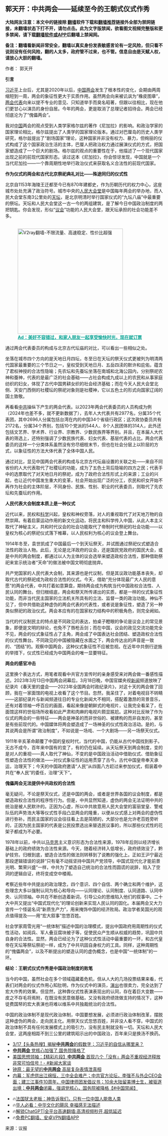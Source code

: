 <!-- 面包屑导航 --> <h2>郭天开：中共两会——延续至今的王朝式仪式作秀</h2> <p class="notice"><b>大陆网友注意：本文中的链接除 <a href="https://github.com/bannedbook/fanqiang" >翻墙</a>软件下载和<a href="https://github.com/killgcd/justmysocks/blob/master/README.md">翻墙推荐</a>链接外全部为禁网链接，未翻墙状态下打不开，请勿点击。此为文字版禁闻，欲看图文视频完整版和更多禁闻，请下载<a href="https://github.com/bannedbook/fanqiang">翻墙软件或APP</a>后翻墙上禁闻网。</p><p>备注：翻墙看新闻非常安全，翻墙以真实身份发表敏感言论有一定风险，但只看不说则没有任何风险，翻的人太多，政府管不过来，也不管。信息自由是天赋人权，请放心大胆的翻墙。</b></p>  <div class="entry"> <p>作者： 郭天开</p> <p><strong>引言</strong></p> <p><a href="https://www.bannedbook.org/bnews/tag/%e4%b9%a0%e8%bf%91%e5%b9%b3/" class="st_tag internal_tag" rel="tag" title="标签 习近平 下的日志">习近平</a>上台后，尤其是2020年以后，<span class='wp_keywordlink_affiliate'><a href="https://www.bannedbook.org/" title="中国" target="_blank">中国</a></span><a href="https://www.bannedbook.org/bnews/tag/%e4%b8%a4%e4%bc%9a/" class="st_tag internal_tag" rel="tag" title="标签 两会 下的日志">两会</a>发生了根本性的变化，会期由两周缩短到一周，两会的象征性更大于实质作用。虽然两会向来被讥讽为“橡皮图章”，<a href="https://www.bannedbook.org/bnews/tag/%e4%b8%a4%e4%bc%9a%e4%bb%a3%e8%a1%a8/" class="st_tag internal_tag" rel="tag" title="标签 两会代表 下的日志">两会代表</a>向来以提不专业的意见、只知道举手而臭名昭著，但跟以往相比，现在他们更甘心以演员的身份自居。今年的两会，更是取消了总理记者招待会。两会已经彻底沦为了“傀儡两会”。</p> <p>我对<a href="https://www.bannedbook.org/bnews/tag/%E4%B8%AD%E5%9B%BD/" class="st_tag internal_tag" rel="tag" title="标签 中国 下的日志">中国</a>两会的观点受到人类学家格尔兹的著作《尼加拉》的影响。和政治学家的国家理论相比，格尔兹提出了人类学的国家理论版本。通过对巴厘岛的历史人类学研究，格尔兹提出了“剧场国家”理论，这种国家并非没有权力、暴力，但绚丽的仪式构成了这个国家政治生活的主体，巴厘人把政治权力通过展演仪式的方式，把国家塑造成了一个巨大的剧场。格尔兹的观点的重要性在于，他描述了一个现代国家出现之前的前现代国家形态。读过这本《尼加拉》，你会惊讶发现，中国就是一个当代尼加拉——一个靠周期性地举行政治仪式来获取名义合法性的前现代国家。</p> <p><strong>作为仪式的两会和古代北京祭祀典礼</strong><strong>对比</strong><strong>——殊途同归的仪式性</strong></p> <p>北京自1153年海陵王迁都至今已有870年建都史，作为历朝历代的权力中心，这座城市处处充满了政治符号。城市中央的<a href="https://www.bannedbook.org/bnews/tag/%E4%BA%BA%E6%B0%91%E5%A4%A7%E4%BC%9A%E5%A0%82/" class="st_tag internal_tag" rel="tag" title="标签 人民大会堂 下的日志">人民大会堂</a>是中国每年两会的举办地，而人民大会堂东南3公里处的<a href="https://www.bannedbook.org/bnews/tag/%E5%A4%A9%E5%9D%9B/" class="st_tag internal_tag" rel="tag" title="标签 天坛 下的日志">天坛</a>，是北京明清时举行国家仪式的“九坛八庙”中最重要的祭坛。天坛和人民大会堂这一古一今的两组建筑，是了解今日中国政治制度的两把钥匙。你会发现，形似“<a href="https://www.bannedbook.org/bnews/tag/%E8%AE%AE%E4%BC%9A/" class="st_tag internal_tag" rel="tag" title="标签 议会 下的日志">议会</a>”功能的人民大会堂，跟天坛承担的社会功能差不多。</p><figure id="shenyun-figure"> <br/><a href="https://github.com/bannedbook/fanqiang/wiki/V2ray%E6%9C%BA%E5%9C%BA"><img src="https://raw.githubusercontent.com/bannedbook/fanqiang/master/v2ss/images/v2free.jpg" width="336" alt="V2ray翻墙-不限流量、高速稳定、性价比超强"></a><br/> <figcaption><strong style="cursor:pointer;text-decoration:underline;color:#00a191" onclick="window.open('https://zh-cn.shenyun.com/tickets?utm_source=bannedbook.org')">Ad：美好不容错过，和家人朋友一起享受愉快时光，现在就订票</strong></figcaption> </figure> <p>通过两会代表委员的构成与北京古代坛庙的对比，可以看出一些相似之处。</p> <p>坐落在城市四个方向的是天地日月四坛，冬至日在天坛的祭天仪式更被列为明清两代国家最重要的三个节日之一，皇权受到天地日月、五岳四渎的默许和庇佑，蕴含了君权神授的合法性隐喻；先农坛和先蚕坛坐落在南城和北海公园内，分别祭祀农神和蚕神，代表的是最广泛的社会基础——占社会构成九成以上的农民和从事家庭纺织的妇女，体现了古代中国男耕女织的社会经济基础；而在今天人民大会堂北侧、天安门西侧的社稷坛的祭祀对象则是社稷神，它以五色土的形式向国家辽阔的国土致敬。</p> <p>再看看<a href="https://www.bannedbook.org/bnews/tag/%e4%b8%ad%e5%85%b1/" class="st_tag internal_tag" rel="tag" title="标签 中共 下的日志">中共</a>操纵下产生的两会代表。以2023年两会代表委员的人员构成为例（2024年也差不多，就不更新数据了），去年人大代表共有2977名，分属35个代表团，其中2696人分属包括台湾在内的中国34个省级行政区；这次政协委员共有2172名，分属34个界别，包括10个党派的544人、8个人民团体的314人，此外还包括文艺界、学术界、行业界、宗教界、少数民族界等界别。并且，在本届人大代表的筛选上，还特别强调了少数民族代表、妇女代表、基层代表的占比。两会代表委员的这样一个分类体系虽然没有穷尽细枝末节，但也在社会分层上以阶层的方式，以象征性的方法大体代表了全体中国人民。</p> <p>通过对比，显见中国两会代表的构成与北京古代坛庙设置的关联之处——来自不同省份的人大代表取代了社稷坛的功能，成为了五色土背后隐喻的四方之民；代表手中的选票取代了对天地日月的祭祀，成为了政府合法性形式上的来源；工业的兴起，也让近代中国发生重大的变革，社会开始出现广泛的分工，农民和织女开始不再作为社会的主体阶层，不同身份、民族、性别、职业的代表委员，则取代了先农坛和先蚕坛的作用。</p> <p><strong>人民代表大会制度本质上是一种仪式</strong></p> <p>近代以来，民权和<span class='wp_keywordlink'><a href="https://www.bannedbook.org/forum11/topic309.html" title="禁片：“科学”的棍子" target="_blank">科学</a></span>兴起，皇权和神权旁落，对人的重视取代了对天地万物的自然崇拜。有着启蒙运动作用的新文化运动，将民主和科学传入中国，从此人本主义取代了神秘主义，共和时代议会的社会功能取代了帝制时代祭祀的社会功能——以皇权为核心的祭祀仪式落下帷幕，以人民权利为核心的议会登上舞台。</p>  <p>1914年冬至，袁世凯成了中国最后一个到天坛祭天，并试图通过祭祀仪式塑造合法性的政治人物。此后，无论是北洋政府的议会，还是国民党政府的国民大会，或是中共的两会制度，都通过以人为主体的议会选举来塑造政权合法性，那种借助祭祀来宣示统治者“天命”的做法被中国文明彻底抛弃。</p> <p>共产党国家的人民代表大会制，其来源也是代议制，但是其议政功能基本丧失，却取代古代的祭祀成为政权合法性的仪式。今天，借助“充分体现最广大人民的意愿”的两会代表，中共打着如意算盘，期待两会成为构筑当代中国政权合法性、人民认同的舞台。但归根结底，两会和祭天所传递出的实质，都是一样的仪式象征性功能，而非当代民主国家的立法机关所具有的立法、监督一类的政治功能。神仙不见了，但中共借助这种虚伪的两会代表的代表性，或者说是象征性，塑造了另一种类似祭祀的政治仪式。两会本应有的在国家权力结构中的积极角色，则完全阙如。</p> <p>当代的代议制民主的特点是不同政见的表达，拍桌子瞪眼的争论是议会上的常见景象，即便是文明的辩论，也免不了唇枪舌剑；而在中国，议会的政见交流功能完全不见，两会的仪式象征性占了主角，两会成了中国表达社会团结、塑造政权合法性的仪式性舞台。不同政见的中国被隐藏在水面之下，两会传达出的声音是一致的、“团结”的。观察中国两会，这种仪式象征性不应被忽视。在近年中共倒行逆施的举措下，仪式性已经成为中国两会的唯一显要特征。</p> <p><strong>两会的感官冲击</strong></p> <p>这里换个表达方式，用笔者观看中共官方宣传时的亲身感受来对两会做一番感性描述。2023年3月13日中国两会闭幕后，3月18日晚，中国官媒央视<span class='wp_keywordlink_affiliate'><a href="https://www.bannedbook.org/" title="新闻">新闻</a></span>频道放映了纪录片《春天里的盛会——2023年全国两会时政纪录片》，对这十天的两会做了回顾，我在一家面馆的电视上收看了这个节目。忽然，我呆住了，对着电视目不转睛——这部纪录片与新闻频道往日的专业化新闻大不相同，搭配着激昂的背景音乐，还有对着领袖一呼百应的画面，看起来像是朝鲜式的电视片，让我完全看呆了，在面馆这样的世俗场所收看如此严肃和肉麻的电视片颇显尴尬。这种对比反映了作为仪式的两会的一些特征——两会是神圣的而非世俗的、被建构的而非自发的，甚至是有些前现代的。中国媒体将两会塑造成了一场神圣的仪式性政治活动。是的，与其说两会是所谓“政治制度”，不如说是一场戏、一个大剧场——另一场祭天仪式。</p> <p>1911年辛亥革命颠覆了中国的皇权时代，当代的中国，仍能从古代中国找到影子。无古不成今，百年来中国有的变了，有的仍在延续。从天坛祭天到两会制度，变的是对人的重视——真人取代了神仙，不变的是中国政治活动中借助仪式、借助象征性塑造合法性的做法——对仪式象征性的运用贯穿了古今。古代中国皇帝奉天承运，治理天下；今天的中国政府邀请“人民”从四面八方赶过来参加仪式，假装着中共在“奉人民”的委任，治理“天下”。</p>  <p><strong>傀儡两会无法提供中共政权的合法性</strong></p> <p>毫无疑问，不论是祭天仪式，还是中国的两会，或者是世界各国的议会制度，都是塑造政权合法性的程序性行为。但是，中共显然知道，虚伪的两会无法证明中共的统治是被人民默许的。正因为心虚，所以中共故意用人民大会堂的富丽堂皇、警戒队伍的声势浩大等等仪式性手段凸显两会的隆重，以便从仪式感上对两会的虚伪性进行弥补。而民主国家的议会往往看上去是简陋的，大部分也是允许老百姓旁听的，正因为民主国家的代表是公民投票选出来替选民议事的，所以那些仪式性的花架子都成为不必要。</p> <p>1978年以前，中共以<span class='wp_keywordlink'><a href="https://www.bannedbook.org/forum2/topic105.html" title="《马克思的成魔之路》" target="_blank">马克思</a></span>主义意识形态为合法性来源，1978年后则以经济增长基础上的政府绩效为合法性来源。今天，随着经济转入低增长，政府绩效没了，黔驴技穷。归根到底，塑造合法性的做法则转移到了说教的强化上。正如王沪宁最近那段逻辑错误的说辞“只有毫不动摇坚持中国共产党领导，中国式现代化才能前景光明、繁荣兴盛”一样，中共为了塑造自己统治的合法性而圆谎的说辞，陷入了空洞的逻辑自证，终将变成空中楼阁。</p> <p>考察近些年中共提出的政治理念，四个意识、四个自信、两个确立和两个维护，这些理念大多以强制认同为核心和导向——认同理论、认同制度、认同道路、认同中央、认同领袖。中共在不断创造着新词，引导公众的思维陷入他们的叙事中。二十大中共又提出“中国式现代化”的理论创新来实现人民认同的固化。本届两会又大力宣传一个怪诞名词“新质生产力”，用来掩饰中国的经济败局。政治学者吴国光的观点值得提及——用“宏大叙事”忽悠百姓。</p> <p>社会学家周雪光用“一统体制”描述中国的治理模式，提出中国政府用周期性的仪式性活动，如阅兵、军人叠豆腐块被子等，促使民众产生顺从权威的趋势，巩固中共自身的合法性。显然，两会已经沦为了这种仪式性活动中最重要的一环，和古代皇帝在天坛等祭坛祭祀一样，成为了中共巩固自身权力的工具。同样，这种周期性的“傀儡两会”，以及不断提出的塑造认同的虚伪概念，也是中国“一统体制”的一环。</p> <p><strong>结论：王朝式仪式作秀是中国政治制度的败笔</strong></p>  <p>当今的中国，虽然社会在多个领域蕴藏着危机，但从人大的几场投票结果来看，代表们对两会的仪式作用心知肚明，作为仪式中的演员，<span class='wp_keywordlink_affiliate'><a href="https://zh-cn.shenyunperformingarts.org/" title="演出" target="_blank">演出</a></span>也很卖力，完全达到了宏大作秀的效果。但显然，这种靠仪式性表演表现出的认同，存在着巨大变数——皮之不存毛将焉附，在既没有民意做基础，又没有政府绩效做支持的情况下，这种徒费国帑的宏大表演也将难以维系中共独裁统治的合法性。</p> <p>中国的政治体制不是现代政治体制，中国要想发展，必须进行政治体制改革，摆脱这种虚伪的两会，走向民主化。用祭天仪式忽悠百姓，并非没人看不穿。中国式的政治体制不具有任何发展模式上的吸引力，没有民主制就没有一切。天坛和人民大会堂，这两座相距不到三公里的建筑昭示出的中国政治，百年来只是换汤不换药。</p> <!--<div id="taboola-mid-1"></div>--><ul class='op-related-articles' title='相关阅读'> <li><a href='https://www.bannedbook.org/bnews/bannedvideo/20240318/2014159.html' target='_blank'>3/17【头条热搜】揭秘<b>中共两会</b>的假数字；习近平的自信从哪里来？</a></li> <li><a href='https://www.bannedbook.org/bnews/bannedvideo/20240315/2013241.html' target='_blank'><b>中共两会</b> 党核心加强了 国务院降格了</a></li> <li><a href='https://www.bannedbook.org/bnews/cbnews/20240314/2012627.html' target='_blank'>美国思想领袖：【精彩片段】<b>中共两会</b> 首现六个「没有」两会不重视经济释放非常可怕信号！- #新闻大家谈</a></li> <li><a href='https://www.bannedbook.org/bnews/comments/20240313/2012209.html' target='_blank'>钟原：最无望的<b>中共两会</b> 高层复杂表情泄真相</a></li> <li><a href='https://www.bannedbook.org/bnews/bannedvideo/20240313/2012188.html' target='_blank'>内幕：军虎供出江绵恒，三中全会难产；中共官方论坛，李强不与外企CEO会面；建三江事件10周年，中国律师团发倡议书；10余大陆留美博士生，被驱逐出境；<b>中共两会</b>闭幕，强调党核心，国务院被降格【#中国禁闻】</a></li> </ul> <ul class="texttj"> <li>🔥<a href="https://www.bannedbook.org/bnews/ssgc/20230219/1850782.html" target="_blank">法国犹太老板：神告诉我们，只有一位中国人能救人类</a></li> <li>🔥<a href="https://www.bannedbook.org/bnews/comments/20220220/1694796.html" target="_blank">华人必看：中华文化的飓风 幸福感无法描述</a></li> <li>🔥<a href="https://github.com/bannedbook/fanqiang/wiki/V2ray%E6%9C%BA%E5%9C%BA" target="_blank">解锁ChatGPT|全平台高速翻墙:高清视频秒开,超低延迟</a></li> <li>🔥<a href="https://github.com/bannedbook/fanqiang/wiki/%E7%A6%81%E9%97%BB%E7%BD%91%E5%AE%89%E5%8D%93%E7%BF%BB%E5%A2%99%E6%96%B0%E9%97%BBAPP" target="_blank">免费PC翻墙、安卓VPN翻墙APP</a></li> </ul><p class="src-info">来源：议报 </p><a name='sharetosocial'></a> <div style="margin-bottom:5px;padding-bottom:5px;clear:both"> <div id="archive-pix-1" class="banner-ads"> <!-- AuctionX Display platform tag START --> <div id="27602x728x90x621x_ADSLOT1" clicktrack="%%CLICK_URL_ESC%%"></div>  <!-- AuctionX Display platform tag END --> </div> <div id="archive-pix-2" class="banner-ads"> <!-- AuctionX Display platform tag START --> <div id="27556x300x250x621x_ADSLOT1" clicktrack="%%CLICK_URL_ESC%%" style="margin:0 auto;text-align:center"></div>  <!-- AuctionX Display platform tag END --> </div> </div>  <div id="archive-pix-1" class="banner-ads"> <!-- AuctionX Display platform tag START --> <div id="27603x728x90x621x_ADSLOT1" clicktrack="%%CLICK_URL_ESC%%"></div>  <!-- AuctionX Display platform tag END --> </div> </div><!--END ENTRY--> 